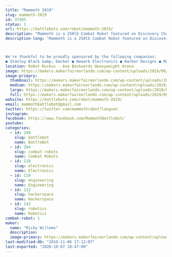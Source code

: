 ```yaml
---
title: "Mammoth 2019"
slug: mammoth-2019
id: 37565
status: 1
url: https://battlebots.com/robot/mammoth-2019/
description: "Mammoth is a 250lb Combat Robot featured on Discovery Channel's BattleBots. Armed with a rotating arm 6 feet in diameter, Mammoth is likely the largest heavyweight combat robot ever constructed. "
description-long: "Mammoth is a 250lb Combat Robot featured on Discovery Channel's BattleBots. Armed with a rotating arm 6 feet in diameter, Mammoth is likely the largest heavyweight combat robot ever constructed. Mammoth will be kicking bot and taking names this year in the Orlando MakerFaire's Robot Ruckus, and the team will be available for pictures and questions when not fighting or repairing. 



We're thankful to be proudly sponsored by the following companies:
● Stanley Black &amp; Decker ● Newark Electronics ● Harbor Designs ● Max Amps Batteries ● HobbyWing ● Sticker Mule ● NPC Robotics ●"
location: Robot Ruckus - Axe Backwards Heavyweight Arena
image: https://makers.makerfaireorlando.com/wp-content/uploads/2019/09/mammoth_bot-2-866x1024.jpg
image-primary:
  thumbnail: https://makers.makerfaireorlando.com/wp-content/uploads/2019/09/mammoth_bot-2-150x150.jpg
  medium: https://makers.makerfaireorlando.com/wp-content/uploads/2019/09/mammoth_bot-2-254x300.jpg
  large: https://makers.makerfaireorlando.com/wp-content/uploads/2019/09/mammoth_bot-2-866x1024.jpg
  full: https://makers.makerfaireorlando.com/wp-content/uploads/2019/09/mammoth_bot-2.jpg
website: https://battlebots.com/robot/mammoth-2019/
email: mammothbattlebot@gmail.com
twitter: https://twitter.com/mammothrobot?lang=en
instagram: 
facebook: https://www.facebook.com/MammothBattlebot/
youtube: 
categories:
  - id: 340
    slug: battlebot
    name: BattleBot
  - id: 284
    slug: combat-robots
    name: Combat Robots
  - id: 118
    slug: electronics
    name: Electronics
  - id: 119
    slug: engineering
    name: Engineering
  - id: 122
    slug: hackerspace
    name: Hackerspace
  - id: 142
    slug: robotics
    name: Robotics
combat-robot: 1
maker:
  name: "Ricky Willems"
  description:
  image-primary: https://makers.makerfaireorlando.com/wp-content/uploads/2018/10/me-1-768x1024.jpg
last-modified-db: "2019-11-06 17:12:07"
last-exported: "2020-10-07 18:47:00"
---
```

